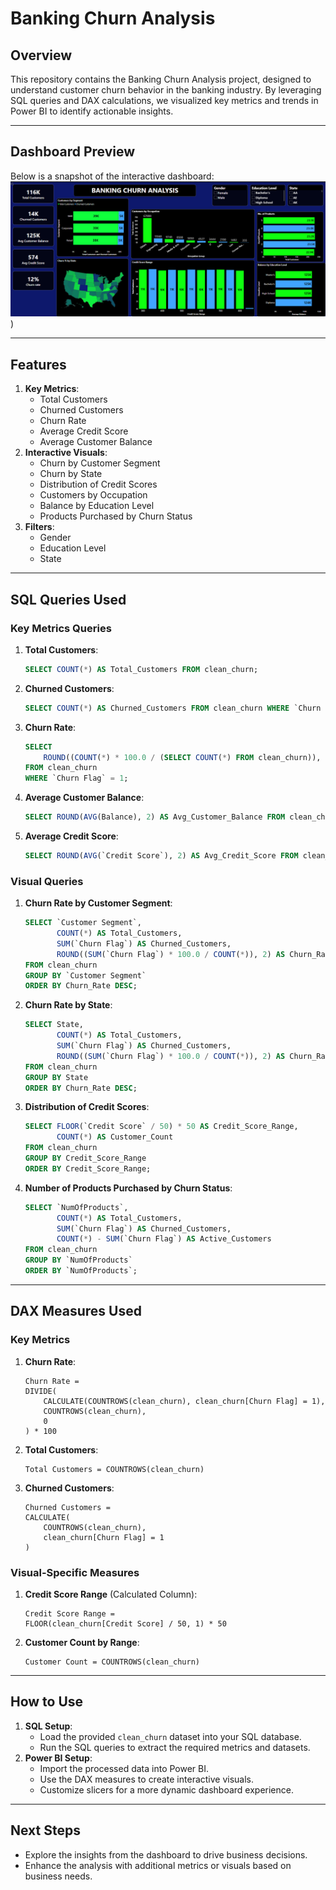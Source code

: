# Banking Churn Analysis

## Overview

This repository contains the Banking Churn Analysis project, designed to understand customer churn behavior in the banking industry. By leveraging SQL queries and DAX calculations, we visualized key metrics and trends in Power BI to identify actionable insights.

---

## Dashboard Preview

Below is a snapshot of the interactive dashboard: ![Banking Churn Dashboard](https://github.com/CodeVistaPro/SQL-Projects/blob/main/Bank%20Churn%20Project/Banking%20Churn%20Analysis.png))




---

## Features

1. **Key Metrics**:
   - Total Customers
   - Churned Customers
   - Churn Rate
   - Average Credit Score
   - Average Customer Balance
2. **Interactive Visuals**:
   - Churn by Customer Segment
   - Churn by State
   - Distribution of Credit Scores
   - Customers by Occupation
   - Balance by Education Level
   - Products Purchased by Churn Status
3. **Filters**:
   - Gender
   - Education Level
   - State

---

## SQL Queries Used

### Key Metrics Queries

1. **Total Customers**:
   ```sql
   SELECT COUNT(*) AS Total_Customers FROM clean_churn;
   ```
2. **Churned Customers**:
   ```sql
   SELECT COUNT(*) AS Churned_Customers FROM clean_churn WHERE `Churn Flag` = 1;
   ```
3. **Churn Rate**:
   ```sql
   SELECT
       ROUND((COUNT(*) * 100.0 / (SELECT COUNT(*) FROM clean_churn)), 2) AS Churn_Rate
   FROM clean_churn
   WHERE `Churn Flag` = 1;
   ```
4. **Average Customer Balance**:
   ```sql
   SELECT ROUND(AVG(Balance), 2) AS Avg_Customer_Balance FROM clean_churn;
   ```
5. **Average Credit Score**:
   ```sql
   SELECT ROUND(AVG(`Credit Score`), 2) AS Avg_Credit_Score FROM clean_churn;
   ```

### Visual Queries

1. **Churn Rate by Customer Segment**:
   ```sql
   SELECT `Customer Segment`,
          COUNT(*) AS Total_Customers,
          SUM(`Churn Flag`) AS Churned_Customers,
          ROUND((SUM(`Churn Flag`) * 100.0 / COUNT(*)), 2) AS Churn_Rate
   FROM clean_churn
   GROUP BY `Customer Segment`
   ORDER BY Churn_Rate DESC;
   ```
2. **Churn Rate by State**:
   ```sql
   SELECT State,
          COUNT(*) AS Total_Customers,
          SUM(`Churn Flag`) AS Churned_Customers,
          ROUND((SUM(`Churn Flag`) * 100.0 / COUNT(*)), 2) AS Churn_Rate
   FROM clean_churn
   GROUP BY State
   ORDER BY Churn_Rate DESC;
   ```
3. **Distribution of Credit Scores**:
   ```sql
   SELECT FLOOR(`Credit Score` / 50) * 50 AS Credit_Score_Range,
          COUNT(*) AS Customer_Count
   FROM clean_churn
   GROUP BY Credit_Score_Range
   ORDER BY Credit_Score_Range;
   ```
4. **Number of Products Purchased by Churn Status**:
   ```sql
   SELECT `NumOfProducts`,
          COUNT(*) AS Total_Customers,
          SUM(`Churn Flag`) AS Churned_Customers,
          COUNT(*) - SUM(`Churn Flag`) AS Active_Customers
   FROM clean_churn
   GROUP BY `NumOfProducts`
   ORDER BY `NumOfProducts`;
   ```

---

## DAX Measures Used

### Key Metrics

1. **Churn Rate**:
   ```DAX
   Churn Rate =
   DIVIDE(
       CALCULATE(COUNTROWS(clean_churn), clean_churn[Churn Flag] = 1),
       COUNTROWS(clean_churn),
       0
   ) * 100
   ```
2. **Total Customers**:
   ```DAX
   Total Customers = COUNTROWS(clean_churn)
   ```
3. **Churned Customers**:
   ```DAX
   Churned Customers =
   CALCULATE(
       COUNTROWS(clean_churn),
       clean_churn[Churn Flag] = 1
   )
   ```

### Visual-Specific Measures

1. **Credit Score Range** (Calculated Column):
   ```DAX
   Credit Score Range =
   FLOOR(clean_churn[Credit Score] / 50, 1) * 50
   ```
2. **Customer Count by Range**:
   ```DAX
   Customer Count = COUNTROWS(clean_churn)
   ```

---

## How to Use

1. **SQL Setup**:
   - Load the provided `clean_churn` dataset into your SQL database.
   - Run the SQL queries to extract the required metrics and datasets.
2. **Power BI Setup**:
   - Import the processed data into Power BI.
   - Use the DAX measures to create interactive visuals.
   - Customize slicers for a more dynamic dashboard experience.

---

## Next Steps

- Explore the insights from the dashboard to drive business decisions.
- Enhance the analysis with additional metrics or visuals based on business needs.


